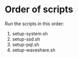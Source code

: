 # Order of scripts

Run the scripts in this order:

1. setup-system.sh
2. setup-ssd.sh
3. setup-pql.sh
4. setup-waveshare.sh